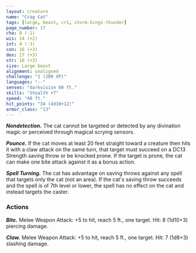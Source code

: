 ```yaml
---
layout: creature
name: "Crag Cat"
tags: [large, beast, cr1, storm-kings-thunder]
page_number: 17
cha: 8 (-1)
wis: 14 (+2)
int: 4 (-3)
con: 16 (+3)
dex: 17 (+3)
str: 16 (+3)
size: Large beast
alignment: unaligned
challenge: "1 (200 XP)"
languages: "--"
senses: "darkvision 60 ft."
skills: "Stealth +7"
speed: "40 ft."
hit_points: "34 (4d10+12)"
armor_class: "13"
---
```


***Nondetection.*** The cat cannot be targeted or detected by any divination magic or perceived through magical scrying sensors.

***Pounce.*** If the cat moves at least 20 feet straight toward a creature then hits it with a claw attack on the same turn, that target must succeed on a DC13 Strength saving throw or be knocked prone.  If the target is prone, the cat can make one bite attack against it as a bonus action.

***Spell Turning.*** The cat has advantage on saving throws against any spell that targets only the cat (not an area). If the cat's saving throw succeeds and the spell is of 7th level or lower, the spell has no effect on the cat and instead targets the caster.

### Actions

***Bite.*** Melee Weapon Attack: +5 to hit, reach 5 ft., one target. Hit: 8 (1d10+3) piercing damage.

***Claw.*** Melee Weapon Attack: +5 to hit, reach 5 ft., one target. Hit: 7 (1d8+3) slashing damage.
